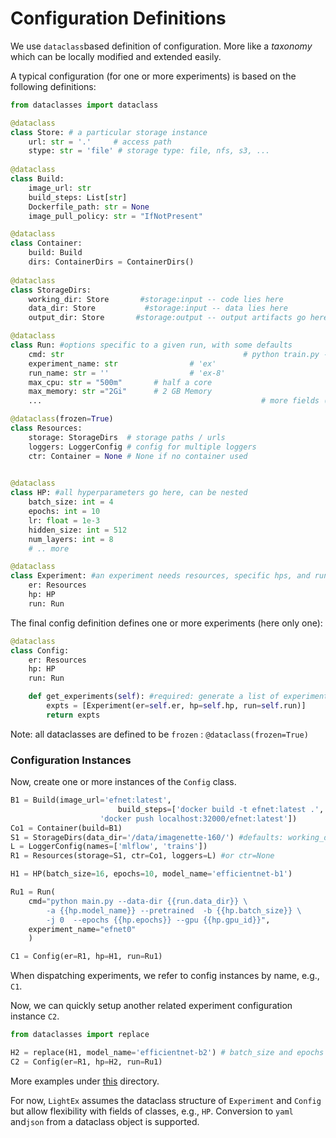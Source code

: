 Configuration Definitions
=========================

We use `dataclass`based definition of configuration. More like a *taxonomy* which can be locally modified and extended easily.

A typical configuration (for one or more experiments) is based on the following definitions:

```python
from dataclasses import dataclass

@dataclass
class Store: # a particular storage instance
    url: str = '.'     # access path
    stype: str = 'file' # storage type: file, nfs, s3, ...
      
@dataclass
class Build: 
    image_url: str
    build_steps: List[str]
    Dockerfile_path: str = None
    image_pull_policy: str = "IfNotPresent"

@dataclass
class Container:
    build: Build
    dirs: ContainerDirs = ContainerDirs()
      
@dataclass
class StorageDirs:
    working_dir: Store       #storage:input -- code lies here
    data_dir: Store           #storage:input -- data lies here
    output_dir: Store       #storage:output -- output artifacts go here

@dataclass
class Run: #options specific to a given run, with some defaults
    cmd: str 										# python train.py --lr {{lr}}
    experiment_name: str 				# 'ex'
    run_name: str = ''					# 'ex-8'
    max_cpu: str = "500m"       # half a core
    max_memory: str ="2Gi"      # 2 GB Memory
    ...													# more fields (see lightex/base_config.py)

@dataclass(frozen=True)
class Resources:
    storage: StorageDirs  # storage paths / urls
    loggers: LoggerConfig # config for multiple loggers
    ctr: Container = None # None if no container used

      
@dataclass
class HP: #all hyperparameters go here, can be nested
    batch_size: int = 4
    epochs: int = 10
    lr: float = 1e-3
    hidden_size: int = 512
    num_layers: int = 8
    # .. more

@dataclass 
class Experiment: #an experiment needs resources, specific hps, and run cmd options
    er: Resources
    hp: HP
    run: Run
```

The final config definition defines one or more experiments (here only one):

```python
@dataclass
class Config:
    er: Resources
    hp: HP
    run: Run

    def get_experiments(self): #required: generate a list of experiments to run
        expts = [Experiment(er=self.er, hp=self.hp, run=self.run)]
        return expts
```

Note: all dataclasses are defined to be `frozen` : `@dataclass(frozen=True)`


### Configuration Instances

Now, create one or more instances of the `Config` class.

```python
B1 = Build(image_url='efnet:latest', 
            			build_steps=['docker build -t efnet:latest .', 
                    'docker push localhost:32000/efnet:latest'])
Co1 = Container(build=B1)
S1 = StorageDirs(data_dir='/data/imagenette-160/') #defaults: working_dir and output_dir
L = LoggerConfig(names=['mlflow', 'trains'])
R1 = Resources(storage=S1, ctr=Co1, loggers=L) #or ctr=None

H1 = HP(batch_size=16, epochs=10, model_name='efficientnet-b1')

Ru1 = Run(
    cmd="python main.py --data-dir {{run.data_dir}} \
        -a {{hp.model_name}} --pretrained  -b {{hp.batch_size}} \
        -j 0  --epochs {{hp.epochs}} --gpu {{hp.gpu_id}}", 
    experiment_name="efnet0"
    )

C1 = Config(er=R1, hp=H1, run=Ru1)
```

When dispatching experiments, we refer to config instances by name, e.g., `C1`. 

Now, we can quickly setup another related experiment configuration instance `C2`.

```python
from dataclasses import replace

H2 = replace(H1, model_name='efficientnet-b2') # batch_size and epochs remain same
C2 = Config(er=R1, hp=H2, run=Ru1)
```





More examples under [this](../examples/) directory.

For now, `LightEx` assumes the dataclass structure of `Experiment` and `Config` but allow flexibility with fields of classes, e.g., `HP`. Conversion to `yaml` and`json` from a dataclass object is supported.